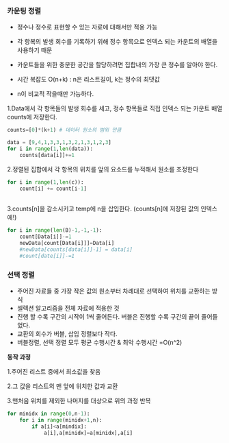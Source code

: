 ### 카운팅 정렬

- 정수나 정수로 표현할 수 있는 자료에 대해서만 적용 가능
- 각 항복의 발생 회수를 기록하기 위해 정수 항목으로 인덱스 되는 카운트의 배열을 사용하기 때문
- 카운트들을 위한 충분한 공간을 할당하려면 집합내의 가장 큰 정수를 알아야 한다.

- 시간 복잡도 O(n+k) : n은 리스트길이, k는 정수의 최댓값

- n이 비교적 작을때만 가능하다.

1.Data에서 각 항목들의 발생 회수를 세고, 정수 항목들로 직접 인덱스 되는 카운트 배열 counts에 저장한다.

```python
counts=[0]*(k+1) # 데이터 원소의 범위 만큼

data = [9,4,1,3,3,1,3,2,1,3,1,2,3]
for i in range(1,len(data)):
	counts[data[i]]+=1
```

2.정렬된 집합에서 각 항목의 위치를 앞의 요소드를 누적해서 원소를 조정한다

```python
for i in range(1,len(c)):
	count[i] += count[i-1]
	
```

3.counts[n]을 감소시키고 temp에 n을 삽입한다. (counts[n]에 저장된 값의 인덱스에!)

```python
for i in range(len(B)-1,-1,-1):
    count[Data[i]]-=1
    newData[count[Data[i]]]=Data[i]
	#newData[counts[data[i]]-1] = data[i]
	#count[date[i]]-=1
```





### 선택 정렬

- 주어진 자료들 중 가장 작은 값의 원소부터 차례대로 선택하여 위치를 교환하는 방식
- 셀렉션 알고리즘을 전체 자료에 적용한 것
- 진행 할 수록 구간의 시작이 1씩 줄어든다. 버블은 진행할 수록 구간의 끝이 줄어들었다. 
- 교환의 회수가 버블, 삽입 정렬보다 작다.
- 버블정렬, 선택 정렬 모두 평균 수행시간 & 최악 수행시간 =O(n^2)

**동작 과정**

1.주어진 리스트 중에서 최소값을 찾음

2.그 값을 리스트의 맨 앞에 위치한 값과 교환

3.맨처음 위치를 제외한 나머지를 대상으로 위의 과정 반복



```python
for minidx in range(0,n-1):
    for i in range(minidx+1,n):
        if a[i]<a[mindix]:
            a[i],a[minidx]=a[minidx],a[i]
```

 
